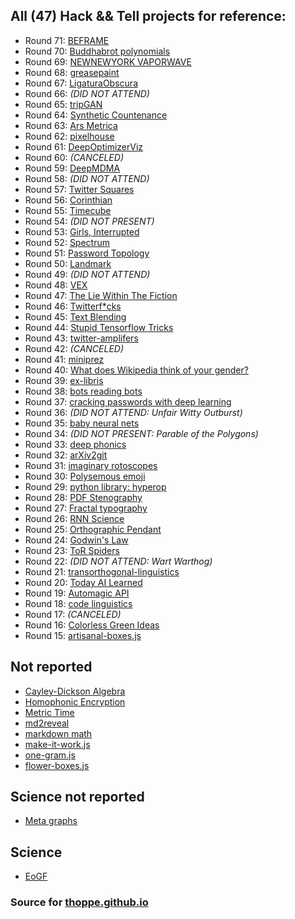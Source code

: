 ## All (47) Hack && Tell projects for reference:

+ Round 71: [BEFRAME](https://www.youtube.com/watch?v=K0_O34eoC68)
+ Round 70: [Buddhabrot polynomials](https://thoppe.github.io/zerozerozero/)
+ Round 69: [NEWNEWYORK VAPORWAVE](https://www.youtube.com/watch?v=g83rt7T4XW4)
+ Round 68: [greasepaint](https://thoppe.github.io/greasepaint/)
+ Round 67: [LigaturaObscura](https://thoppe.github.io/LigaturaObscura/)
+ Round 66: _(DID NOT ATTEND)_
+ Round 65: [tripGAN](https://thoppe.github.io/Presentation_Topics/HnT_65_trypophobia/index.html)
+ Round 64: [Synthetic Countenance](https://thoppe.github.io/SyntheticCountenance/)
+ Round 63: [Ars Metrica](https://github.com/thoppe/ars_metrica)
+ Round 62: [pixelhouse](https://github.com/thoppe/pixelhouse)
+ Round 61: [DeepOptimizerViz](https://github.com/thoppe/DeepOptimizerViz)
+ Round 60: _(CANCELED)_
+ Round 59: [DeepMDMA](https://github.com/thoppe/DeepMDMA)
+ Round 58: _(DID NOT ATTEND)_
+ Round 57: [Twitter Squares](https://github.com/thoppe/TwitterSquares)
+ Round 56: [Corinthian](https://github.com/thoppe/corinthian_filter)
+ Round 55: [Timecube](https://github.com/thoppe/timecube)
+ Round 54: _(DID NOT PRESENT)_
+ Round 53: [Girls, Interrupted](https://github.com/thoppe/Girls-Interrupted)
+ Round 52: [Spectrum](https://github.com/thoppe/Spectrum)
+ Round 51: [Password Topology](https://thoppe.github.io/password_topology/HnT_presentation.html)
+ Round 50: [Landmark](https://thoppe.github.io/Landmark/?address=0xD38e005a28fae8D8c4238444BC08E7Da83902310)
+ Round 49: _(DID NOT ATTEND)_
+ Round 48: [VEX](https://thoppe.github.io/ethereum_VEX/index.html)
+ Round 47: [The Lie Within The Fiction](https://thoppe.github.io/TheLieWithinTheFiction/)
+ Round 46: [Twitterf*cks](https://hackernoon.com/washington-d-c-gives-no-fucks-be51aa152fe)
+ Round 45: [Text Blending](https://thoppe.github.io/text-blending/HnT_presentation.html)
+ Round 44: [Stupid Tensorflow Tricks](https://medium.com/towards-data-science/stupid-tensorflow-tricks-3a837194b7a0)
+ Round 43: [twitter-amplifers](https://github.com/thoppe/presentation-twitter-amplifers)
+ Round 42: _(CANCELED)_
+ Round 41: [miniprez](https://github.com/thoppe/miniprez)
+ Round 40: [What does Wikipedia think of your gender?](https://medium.com/athena-talks/what-does-wikipedia-think-of-your-gender-384ce33a870c)
+ Round 39: [ex-libris](https://github.com/thoppe/ex-libris)
+ Round 38: [bots reading bots](https://github.com/thoppe/bots-reading-bots)
+ Round 37: [cracking passwords with deep learning](https://github.com/thoppe/5baa61e4c9b93f3f0682250b6cf8331b7ee68fd8)
+ Round 36: _(DID NOT ATTEND: Unfair Witty Outburst)_
+ Round 35: [baby neural nets](https://github.com/thoppe/baby_neural_nets)
+ Round 34: _(DID NOT PRESENT: Parable of the Polygons)_
+ Round 33: [deep phonics](https://github.com/thoppe/deep-phonics) 
+ Round 32: [arXiv2git](https://github.com/thoppe/arXiv2git)
+ Round 31: [imaginary rotoscopes](https://github.com/thoppe/imaginary_rotoscopes)
+ Round 30: [Polysemous emoji](https://github.com/thoppe/polysemous-emoji)
+ Round 29: [python library: hyperop](https://github.com/thoppe/python-hyperoperators)
+ Round 28: [PDF Stenography](https://github.com/thoppe/PDF_steganography)
+ Round 27: [Fractal typography](https://github.com/thoppe/fractal_typography)
+ Round 26: [RNN Science](https://github.com/thoppe/RNN_science_titles)
+ Round 25: [Orthographic Pendant](https://github.com/thoppe/orthographic-pedant)
+ Round 24: [Godwin's Law](https://github.com/thoppe/godwins_law)
+ Round 23: [ToR Spiders](https://github.com/thoppe/tor_spiders)
+ Round 22: _(DID NOT ATTEND: Wart Warthog)_
+ Round 21: [transorthogonal-linguistics](https://github.com/thoppe/transorthogonal-linguistics)
+ Round 20: [Today AI Learned](https://github.com/thoppe/today-AI-learned)
+ Round 19: [Automagic API](https://github.com/thoppe/automagic-api)
+ Round 18: [code linguistics](https://github.com/thoppe/code-linguistics)
+ Round 17: _(CANCELED)_
+ Round 16: [Colorless Green Ideas](https://github.com/thoppe/Colorless-Green-Ideas)
+ Round 15: [artisanal-boxes.js](https://github.com/thoppe/artisanal-boxes.js)

## Not reported

+ [Cayley-Dickson Algebra](https://github.com/thoppe/Cayley-Dickson)
+ [Homophonic Encryption](https://github.com/thoppe/homophonic-encryption)
+ [Metric Time](https://github.com/thoppe/Metric_Time)
+ [md2reveal](https://github.com/thoppe/md2reveal)
+ [markdown math](https://github.com/thoppe/markdown_math)
+ [make-it-work.js](https://github.com/thoppe/make-it-work.js)
+ [one-gram.js](http://thoppe.github.io/one_gram.js/)
+ [flower-boxes.js](https://github.com/thoppe/flower-boxes.js)

## Science not reported

+ [Meta graphs](https://github.com/thoppe/meta-graph)

## Science

+ [EoGF](https://github.com/thoppe/Encyclopedia-of-Finite-Graphs)

### Source for [thoppe.github.io](http://thoppe.github.io/)

